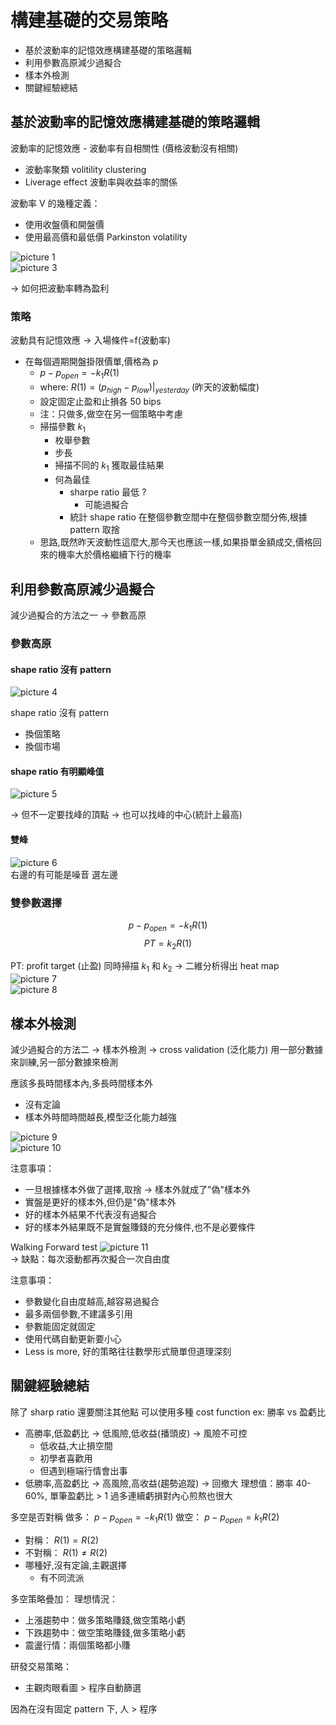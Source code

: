 # 構建基礎的交易策略

- 基於波動率的記憶效應構建基礎的策略邏輯
- 利用參數高原減少過擬合
- 樣本外檢測
- 關鍵經驗總結

## 基於波動率的記憶效應構建基礎的策略邏輯

波動率的記憶效應 - 波動率有自相關性 (價格波動沒有相關)
- 波動率聚類 volitility clustering
- Liverage effect 波動率與收益率的關係

波動率 V 的幾種定義：
- 使用收盤價和開盤價
- 使用最高價和最低價 Parkinston volatility

![picture 1](https://i.imgur.com/ukxgvOW.png)  
![picture 3](https://i.imgur.com/kXiBgSn.png)  

-> 如何把波動率轉為盈利

### 策略
波動具有記憶效應 -> 入場條件=f(波動率)
- 在每個週期開盤掛限價單,價格為 p
  - $p - p_{open} = - k_1R(1)$
  - where: $R(1) = (p_{high}-p_{low})|_{yesterday}$ (昨天的波動幅度)
  - 設定固定止盈和止損各 50 bips
  - 注：只做多,做空在另一個策略中考慮
  - 掃描參數 $k_1$
    - 枚舉參數
    - 步長
    - 掃描不同的 $k_1$ 獲取最佳結果
    - 何為最佳
      - sharpe ratio 最低 ?
        - 可能過擬合
      - 統計 shape ratio 在整個參數空間中在整個參數空間分佈,根據 pattern 取捨
  - 思路,既然昨天波動性這麼大,那今天也應該一樣,如果掛單金額成交,價格回來的機率大於價格繼續下行的機率

## 利用參數高原減少過擬合

減少過擬合的方法之一 -> 參數高原

### 參數高原
#### shape ratio 沒有 pattern
![picture 4](https://i.imgur.com/UtK7A5g.png)  

shape ratio 沒有 pattern
- 換個策略
- 換個市場


#### shape ratio 有明顯峰值
![picture 5](https://i.imgur.com/QScV6X7.png)  

-> 但不一定要找峰的頂點
-> 也可以找峰的中心(統計上最高)

#### 雙峰
![picture 6](https://i.imgur.com/6JkHPO8.png)  
右邊的有可能是噪音
選左邊

### 雙參數選擇

$$
p-p_{open} = -k_1R(1)
$$
$$
PT = k_2R(1)
$$

PT: profit target (止盈)
同時掃描 $k_1$ 和 $k_2$
-> 二維分析得出 heat map
![picture 7](https://i.imgur.com/s6I46y8.jpg)  
![picture 8](https://i.imgur.com/P2axlRO.jpg)  


## 樣本外檢測

減少過擬合的方法二 -> 樣本外檢測
-> cross validation (泛化能力)
用一部分數據來訓練,另一部分數據來檢測

應該多長時間樣本內,多長時間樣本外
- 沒有定論
- 樣本外時間時間越長,模型泛化能力越強

![picture 9](https://i.imgur.com/1j2scdU.jpg)  
![picture 10](https://i.imgur.com/UmSAxeF.jpg)  

注意事項：
- 一旦根據樣本外做了選擇,取捨 -> 樣本外就成了"偽"樣本外
- 實盤是更好的樣本外,但仍是"偽"樣本外
- 好的樣本外結果不代表沒有過擬合
- 好的樣本外結果既不是實盤賺錢的充分條件,也不是必要條件

Walking  Forward test
![picture 11](https://i.imgur.com/76P1mPD.png)  
-> 缺點：每次滾動都再次擬合一次自由度

注意事項：
- 參數變化自由度越高,越容易過擬合
- 最多兩個參數,不建議多引用
- 參數能固定就固定
- 使用代碼自動更新要小心
- Less is more, 好的策略往往數學形式簡單但道理深刻

## 關鍵經驗總結

除了 sharp ratio 還要關注其他點
可以使用多種 cost function
ex: 勝率 vs 盈虧比
- 高勝率,低盈虧比 -> 低風險,低收益(播頭皮) -> 風險不可控 
  - 低收益,大止損空間
  - 初學者喜歡用
  - 但遇到極端行情會出事
- 低勝率,高盈虧比 -> 高風險,高收益(趨勢追蹤) -> 回撤大
理想值：勝率 40-60%, 單筆盈虧比 > 1
過多連續虧損對內心煎熬也很大

多空是否對稱
做多： $p-p_{open} = -k_1R(1)$
做空： $p-p_{open} = k_1R(2)$

- 對稱： $R(1) = R(2)$
- 不對稱： $R(1) \neq R(2)$
- 哪種好,沒有定論,主觀選擇
  - 有不同流派

多空策略疊加：
理想情況：
- 上漲趨勢中：做多策略賺錢,做空策略小虧
- 下跌趨勢中：做空策略賺錢,做多策略小虧
- 震盪行情：兩個策略都小賺

研發交易策略：
- 主觀肉眼看圖 > 程序自動篩選

因為在沒有固定 pattern 下, 人 > 程序

